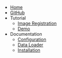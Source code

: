 <!-- _navbar.md -->

- [Home](/)
- [GitHub](https://github.com/ucl-candi/DeepReg)
- Tutorial
  - [Image Registration](tutorial/registration.md)
  - [Demo](tutorial/demo.md)
- Documentation
  - [Configuration](tutorial/configuration.md)
  - [Data Loader](tutorial/predefined_loader.md)
  - [Installation](tutorial/installation.md)
